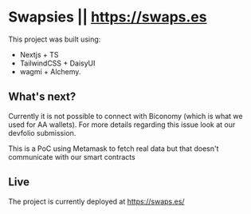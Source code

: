 # Swapsies \|| https://swaps.es

This project was built using:

- Nextjs + TS
- TailwindCSS + DaisyUI
- wagmi + Alchemy.

## What's next?

Currently it is not possible to connect with Biconomy (which is what we used for AA wallets). For more details regarding this issue look at our devfolio submission.

This is a PoC using Metamask to fetch real data but that doesn't communicate with our smart contracts

## Live

The project is currently deployed at https://swaps.es/
